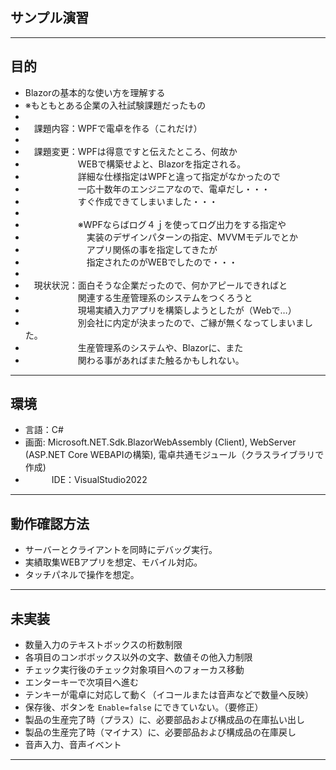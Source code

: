 ## サンプル演習
---
## 目的
- Blazorの基本的な使い方を理解する
- ※もともとある企業の入社試験課題だったもの
- 
- 　課題内容：WPFで電卓を作る（これだけ）
- 
- 　課題変更：WPFは得意ですと伝えたところ、何故か
- 　　　　　　WEBで構築せよと、Blazorを指定される。
- 　　　　　　詳細な仕様指定はWPFと違って指定がなかったので
- 　　　　　　一応十数年のエンジニアなので、電卓だし・・・
- 　　　　　　すぐ作成できてしまいました・・・
- 
- 　　　　　　※WPFならばログ４ｊを使ってログ出力をする指定や
- 　　　　　　　実装のデザインパターンの指定、MVVMモデルでとか
- 　　　　　　　アプリ関係の事を指定してきたが
- 　　　　　　　指定されたのがWEBでしたので・・・
-
- 　現状状況：面白そうな企業だったので、何かアピールできればと
- 　　　　　　関連する生産管理系のシステムをつくろうと
- 　　　　　　現場実績入力アプリを構築しようとしたが（Webで…）
- 　　　　　　別会社に内定が決まったので、ご縁が無くなってしまいました。
- 　　　　　　生産管理系のシステムや、Blazorに、また
- 　　　　　　関わる事があればまた触るかもしれない。
---
## 環境
- 言語：C#
- 画面: Microsoft.NET.Sdk.BlazorWebAssembly (Client),
        WebServer (ASP.NET Core WEBAPIの構築),
        電卓共通モジュール（クラスライブラリで作成)
- 　　　IDE：VisualStudio2022
---
## 動作確認方法
- サーバーとクライアントを同時にデバッグ実行。
- 実績取集WEBアプリを想定、モバイル対応。
- タッチパネルで操作を想定。
---
## 未実装
- 数量入力のテキストボックスの桁数制限
- 各項目のコンボボックス以外の文字、数値その他入力制限
- チェック実行後のチェック対象項目へのフォーカス移動
- エンターキーで次項目へ進む
- テンキーが電卓に対応して動く（イコールまたは音声などで数量へ反映）
- 保存後、ボタンを `Enable=false` にできていない。（要修正）
- 製品の生産完了時（プラス）に、必要部品および構成品の在庫払い出し
- 製品の生産完了時（マイナス）に、必要部品および構成品の在庫戻し
- 音声入力、音声イベント
---

